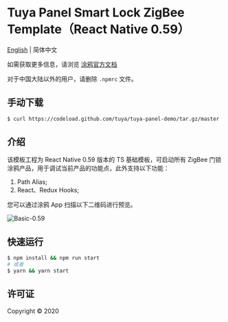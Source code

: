 # Tuya Panel Smart Lock ZigBee Template（React Native 0.59）

[English](./README.md) | 简体中文

如需获取更多信息，请浏览 [涂鸦官方文档](https://docs.tuya.com)

对于中国大陆以外的用户，请删除 `.npmrc` 文件。

## 手动下载

```bash
$ curl https://codeload.github.com/tuya/tuya-panel-demo/tar.gz/master | tar -xz --strip=2 tuya-panel-demo-master/examples/smartLockZigbee
```

## 介绍

该模板工程为 React Native 0.59 版本的 TS 基础模板，可启动所有 ZigBee 门锁涂鸦产品，用于调试当前产品的功能点，此外支持以下功能：

1. Path Alias;
2. React、Redux Hooks;

您可以通过涂鸦 App 扫描以下二维码进行预览。

![Basic-0.59](https://images.tuyacn.com/rms-static/2bc54690-45dd-11eb-a066-2bc8444523c6-1608810178937.png?tyName=smartLockZigbee.png)

## 快速运行

```bash
$ npm install && npm run start
# 或者
$ yarn && yarn start
```

## 许可证

Copyright © 2020
